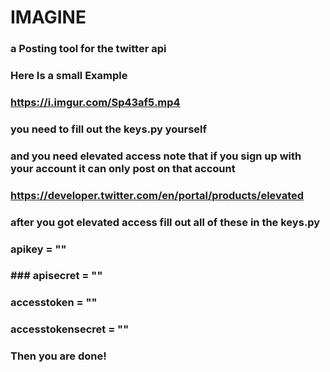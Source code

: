 # IMAGINE
### a Posting tool for the twitter api
### Here Is a small Example
### https://i.imgur.com/Sp43af5.mp4

### you need to fill out the keys.py yourself

### and you need elevated access note that if you sign up with your account it can only post on that account
### https://developer.twitter.com/en/portal/products/elevated
### after you got elevated access fill out all of these in the keys.py
### apikey = ""
### ### apisecret = ""
### accesstoken = ""
### accesstokensecret = ""

### Then you are done!

